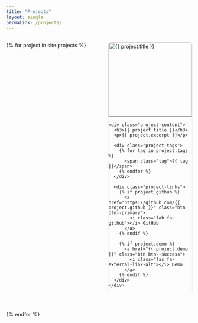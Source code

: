 ```yaml
---
title: "Projects"
layout: single
permalink: /projects/
---
```


<style>
.projects-container {
  display: grid;
  grid-template-columns: repeat(2, 1fr); /* 2 sütun */
  gap: 3rem;
  padding: 1rem 0;
}

.project-card {
  border: 1px solid #eaeaea;
  border-radius: 8px;
  overflow: hidden;
  transition: transform 0.2s;
}

.project-card:hover {
  transform: translateY(-3px);
}

.project-image img {
  width: 100%;
  height: 200px;
  object-fit: cover;
  border-bottom: 2px solid #6f777d;
}

.project-content {
  padding: 1.5rem;
}

@media (max-width: 768px) {
  .projects-container {
    grid-template-columns: 1fr; /* Mobilde tek sütun */
  }
}
</style>

<div class="projects-container">
{% for project in site.projects %}
  <div class="project-card">
    <div class="project-image">
      <img src="{{ project.image | relative_url }}" alt="{{ project.title }}">
    </div>
    
    <div class="project-content">
      <h3>{{ project.title }}</h3>
      <p>{{ project.excerpt }}</p>
      
      <div class="project-tags">
        {% for tag in project.tags %}
          <span class="tag">{{ tag }}</span>
        {% endfor %}
      </div>

      <div class="project-links">
        {% if project.github %}
          <a href="https://github.com/{{ project.github }}" class="btn btn--primary">
            <i class="fab fa-github"></i> GitHub
          </a>
        {% endif %}
        
        {% if project.demo %}
          <a href="{{ project.demo }}" class="btn btn--success">
            <i class="fas fa-external-link-alt"></i> Demo
          </a>
        {% endif %}
      </div>
    </div>
  </div>
{% endfor %}
</div>
